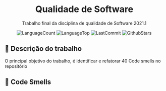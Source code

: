 <div align="center">
<h1> Qualidade de Software </h1>
</div>

<div align="center">

Trabalho final da disciplina de qualidade de Software 2021.1

</div>

<div align="center">

![LanguageCount](https://img.shields.io/github/languages/count/ericcasousa/QualidadeDeSoftware-TrabalhoFinal)
![LanguageTop](https://img.shields.io/github/languages/top/ericcasousa/QualidadeDeSoftware-TrabalhoFinal?color=red)
![LastCommit](https://img.shields.io/github/last-commit/EriccaSousa/QualidadeDeSoftware-TrabalhoFinal)
![GithubStars](https://img.shields.io/github/stars/ericcasousa/QualidadeDeSoftware-TrabalhoFinal?style=social)

</div>


## 🚀 Descrição do trabalho
O principal objetivo do trabalho, é identificar e refatorar 40 Code smells no repositório

## 🤢 Code Smells

## 